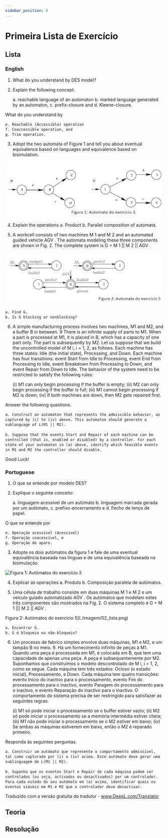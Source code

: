 ```yaml
---
sidebar_position: 8
---
```


# Primeira Lista de Exercício

## Lista

### English

1. What do you understand by DES model?

2. Explain the following concept:

    a. reachable language of an automaton
    b. marked language generated by an automaton,
    c. prefix-closure and
    d. Kleene-closure.

What do you understand by

    e. Reachable (Accessible) operation
    f. Coaccessible operation, and
    g. Trim operation.

3. Adopt the two automata of Figure 1 and tell you about eventual equivalence based on languages and equivalence based on bisimulation.

![Figura 1: Automata do exercício 3](./images/01_lista.jpg)

4. Explain the operations
    a. Product
    b. Parallel composition of automata.

5. A workcell consists of two machines M 1 and M 2 and an automated guided vehicle AGV . The automata modeling these three components are shown in Fig. 2. The complete system is G = M 1 || M 2 || AGV .

![Figura 2: Automata do exercício 5](./images/02_lista.jpg)

    a. Find G.
    b. Is G blocking or nonblocking?

6. A simple manufacturing process involves two machines, M1 and M2, and a buffer B in between. 9 There is an infinite supply of parts to M1. When a part is processed at M1, it is placed in B, which has a capacity of one part only. The part is subsequently by M2. Let us suppose that we build the uncontrolled model of M i, i = 1, 2, as follows. Each machine has three states: Idle (the initial state), Processing, and Down. Each machine has four transitions: event Start from Idle to Processing, event End from Processing to Idle, event Breakdown from Processing to Down, and event Repair from Down to Idle. The behavior of the system need to be restricted to satisfy the following rules:

    (i) M1 can only begin processing if the buffer is empty;
    (ii) M2 can only begin processing if the buffer is full;
    (iii) M1 cannot begin processing if M2 is down;
    (iv) If both machines are down, then M2 gets repaired first.

Answer the following questions.

    a. Construct an automaton that represents the admissible behavior, as captured by (i) to (iv) above. This automaton should generate a sublanguage of L(M1 || M2).

    b. Suppose that the events Start and Repair of each machine can be controlled (that is, enabled or disabled) by a controller. For each state of your automaton in (a) above, identify which feasible events in M1 and M2 the controller should disable.

Good Luck!

### Portuguese

1. O que se entende por modelo DES?

2. Explique o seguinte conceito:

    a. linguagem acessível de um autómato
    b. linguagem marcada gerada por um autómato,
    c. prefixo-encerramento e
    d. Fecho de lenço de papel.

O que se entende por

    e. Operação acessível (Acessível)
    f. Operação coacessível, e
    g. Operação de aparo.

3. Adopte os dois autómatos da figura 1 e fale de uma eventual equivalência baseada nas línguas e de uma equivalência baseada na bisimulação.

![Figura 1: Autómatos do exercício 3](./imagem/01_lista.png)

4. Explicar as operações
    a. Produto
    b. Composição paralela de autómatos.

5. Uma célula de trabalho consiste em duas máquinas M 1 e M 2 e um veículo guiado automatizado AGV . Os autómatos que modelam estes três componentes são mostrados na Fig. 2. O sistema completo é G = M 1 ||| M 2 || AGV .

Figura 2: Autómatos do exercício 5](./imagem/02_lista.png)

    a. Encontrar G.
    b. G é bloqueio ou não-bloqueio?

6. Um processo de fabrico simples envolve duas máquinas, M1 e M2, e um tampão B no meio. 9. Há um fornecimento infinito de peças à M1. Quando uma peça é processada em M1, é colocada em B, que tem uma capacidade de apenas uma peça. A peça é subsequentemente por M2. Suponhamos que construímos o modelo descontrolado de M i, i = 1, 2, como se segue. Cada máquina tem três estados: Ocioso (o estado inicial), Processamento, e Down. Cada máquina tem quatro transições: evento Início do inactivo para o processamento, evento Fim do processamento para o inactivo, evento Paragem do processamento para o inactivo, e evento Reparação do inactivo para o inactivo. O comportamento do sistema precisa de ser restringido para satisfazer as seguintes regras:

    (i) M1 só pode iniciar o processamento se o buffer estiver vazio;
    (ii) M2 só pode iniciar o processamento se a memória intermédia estiver cheia;
    (iii) M1 não pode iniciar o processamento se o M2 estiver em baixo;
    (iv) Se ambas as máquinas estiverem em baixo, então o M2 é reparado primeiro.

Responda às seguintes perguntas.

    a. Construir um autómato que represente o comportamento admissível, tal como capturado por (i) a (iv) acima. Este autómato deve gerar uma sublinguagem de L(M1 || M2).

    b. Suponha que os eventos Start e Repair de cada máquina podem ser controlados (ou seja, activados ou desactivados) por um controlador. Para cada estado do seu autómato em (a) acima, identificar quais os eventos viáveis em M1 e M2 que o controlador deve desactivar.

Traduzido com a versão gratuita do tradutor - www.DeepL.com/Translator

## Teoria

## Resolução

    